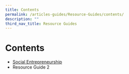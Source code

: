 ```yaml
---
title: Contents
permalink: /articles-guides/Resource-Guides/contents/
description: ""
third_nav_title: Resource Guides
---
```

# Contents

- [Social Entrepreneurship](/articles-guides/resource-guides/social-entrepreneurship)
- Resource Guide 2